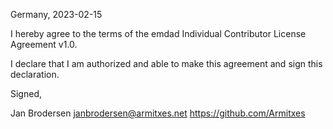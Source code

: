 Germany, 2023-02-15

I hereby agree to the terms of the emdad Individual Contributor License
Agreement v1.0.

I declare that I am authorized and able to make this agreement and sign this
declaration.

Signed,

Jan Brodersen janbrodersen@armitxes.net https://github.com/Armitxes